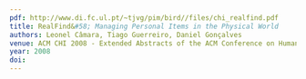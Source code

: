 ```yaml
---
pdf: http://www.di.fc.ul.pt/~tjvg/pim/bird//files/chi_realfind.pdf
title: RealFind&#58; Managing Personal Items in the Physical World
authors: Leonel Câmara, Tiago Guerreiro, Daniel Gonçalves
venue: ACM CHI 2008 - Extended Abstracts of the ACM Conference on Human Factors in Computing Systems. Florence, Italy, April, 2008
year: 2008
doi: 
---
```

